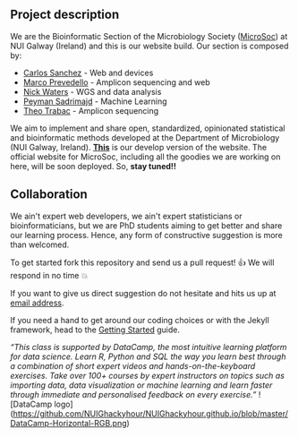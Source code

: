 <!-- This is a cumbersome way to have comments in markdown that are excluded -->
<!-- form HTML -->
<!-- README file for hh-nuig website development -->
<!-- authors: # Marco Prevedello m.prevedello1@nuigalway.ie # Carlos Sanchez -->
<!-- c.sanchez2@nuigalwa.ie -->

## Project description

We are the Bioinformatic Section of the Microbiology Society
([MicroSoc](https://socs.nuigalway.ie/societies.php?id=NjI=)) at NUI Galway
(Ireland) and this is our website build. Our section is composed by:

* [Carlos Sanchez](mailto:c.sanchez2@nuigalway.ie) - Web and devices
* [Marco Prevedello](mailto:m.prevedello1@nuigalway.ie) - Amplicon sequencing
  and web
* [Nick Waters](mailto:n.waters4@nuigalway.ie) - WGS and data analysis
* [Peyman Sadrimajd](mailto:p.sadrimajd1@nuigalway.ie) - Machine Learning
* [Theo Trabac](mailto:t.trabac1@nuigalway.ie) - Amplicon sequencing

We aim to implement and share open, standardized, opinionated statistical and
bioinformatic methods developed at the Department of Microbiology (NUI Galway,
Ireland). [**This**](https://github.com/NUIGhackyhour/NUIGhackyhour.github.io)
is our develop version of the website. The official website for MicroSoc,
including all the goodies we are working on here, will be soon deployed. So,
**stay tuned!!**

## Collaboration

We ain't expert web developers, we ain't expert statisticians or
bioinformaticians, but we are PhD students aiming to get better and share our
learning process. Hence, any form of constructive suggestion is more than
welcomed.

To get started fork this repository and send us a pull request! :+1: We will
respond in no time :boom:

If you want to give us direct suggestion do not hesitate and hits us up at
[email address](mailto:hh-nuig@googlegroup.com).

If you need a hand to get around our coding choices or with the Jekyll
framework, head to the [Getting Started](404) guide.


*“This class is supported by DataCamp, the most intuitive learning platform for data science. Learn R, Python and SQL the way you learn best through a combination of short expert videos and hands-on-the-keyboard exercises. Take over 100+ courses by expert instructors on topics such as importing data, data visualization or machine learning and learn faster through immediate and personalised feedback on every exercise.”* ![DataCamp logo] (https://github.com/NUIGhackyhour/NUIGhackyhour.github.io/blob/master/DataCamp-Horizontal-RGB.png)
